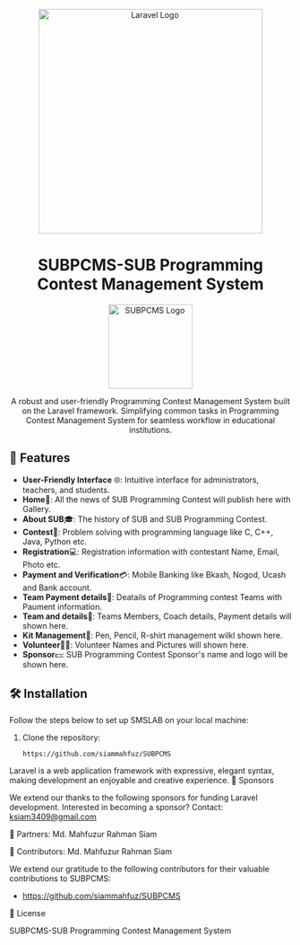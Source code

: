 <p align="center">
  <a href="https://laravel.com" target="_blank">
    <img src="https://raw.githubusercontent.com/laravel/art/master/logo-lockup/5%20SVG/2%20CMYK/1%20Full%20Color/laravel-logolockup-cmyk-red.svg" width="400" alt="Laravel Logo">
  </a>
</p>
<h1 align="center">SUBPCMS-SUB Programming Contest Management System</h1>

<p align="center">
  <img src="INSERT_YOUR_LOGO_URL" width="150" alt="SUBPCMS Logo">
</p>
<p align="center">A robust and user-friendly Programming Contest Management System built on the Laravel framework. Simplifying common tasks in Programming Contest Management System for seamless workflow in educational institutions.</p>


## 🚀 Features

- **User-Friendly Interface** 🌐: Intuitive interface for administrators, teachers, and students.
- **Home**🏫: All the news of SUB Programming Contest will publish here with Gallery.
- **About SUB**🎓: The history of SUB and SUB Programming Contest.
- **Contest**🤖: Problem solving with programming language like C, C++, Java, Python etc.
- **Registration**💻: Registration information with contestant Name, Email, Photo etc.
- **Payment and Verification**💳: Mobile Banking like Bkash, Nogod, Ucash and Bank account.
- **Team Payment details**🧾: Deatails of Programming contest Teams with Paument information.
- **Team and details**📓: Teams Members, Coach details, Payment details will shown here.
- **Kit Management**👕: Pen, Pencil, R-shirt management wilkl shown here.
- **Volunteer**👦🏽: Volunteer Names and Pictures will shown here.
- **Sponsor**💵: SUB Programming Contest Sponsor's name and logo will be shown here.



## 🛠️ Installation

Follow the steps below to set up SMSLAB on your local machine:

1. Clone the repository:

   ```bash
   https://github.com/siammahfuz/SUBPCMS

Laravel is a web application framework with expressive, elegant syntax, making development an enjoyable and creative experience.
🌟 Sponsors

We extend our thanks to the following sponsors for funding Laravel development. Interested in becoming a sponsor? Contact: ksiam3409@gmail.com 

🤝 Partners: Md. Mahfuzur Rahman Siam

🙌 Contributors:  Md. Mahfuzur Rahman Siam 

We extend our gratitude to the following contributors for their valuable contributions to SUBPCMS:

- https://github.com/siammahfuz/SUBPCMS


📜 License

SUBPCMS-SUB Programming Contest Management System
